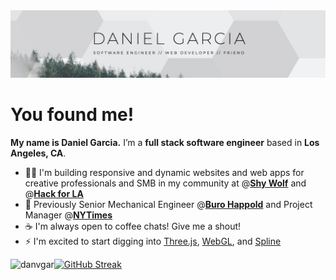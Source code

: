 <img src="banner.jpg">

# You found me! 
**My name is Daniel Garcia.** I’m a **full stack software engineer** based in **Los Angeles, CA**.

- 👨‍💻 I'm building responsive and dynamic websites and web apps for creative professionals and SMB in my community at @**[Shy Wolf](https://shywolf.co)** and @**[Hack for LA](https://www.hackforla.org/)**
- 🏢 Previously Senior Mechanical Engineer @**[Buro Happold](https://www.burohappold.com/)** and Project Manager @**[NYTimes](https://www.nytimes.com/)**
- ☕️ I'm always open to coffee chats! Give me a shout!
- ⚡ I'm excited to start digging into [Three.js](https://threejs.org/), [WebGL](https://get.webgl.org/), and [Spline](https://spline.design/)

<p>
  <a href="https://github.com/anuraghazra/github-readme-stats"><img align="left" src="https://github-readme-stats.vercel.app/api/top-langs?username=danvgar&show_icons=true&locale=en&layout=compact" alt="danvgar" /></a>
<a href="https://git.io/streak-stats"><img src="https://streak-stats.demolab.com?user=danvgar" alt="GitHub Streak" /></a>
</p>

<!-- <p>&nbsp;<img align="center" src="https://github-readme-stats.vercel.app/api?username=danvgar&show_icons=true&locale=en" alt="danvgar" /></p>

<p><img align="center" src="https://github-readme-streak-stats.herokuapp.com/?user=danvgar&" alt="danvgar" /></p> -->

<!--
**danvgar/danvgar** is a ✨ _special_ ✨ repository because its `README.md` (this file) appears on your GitHub profile.

Here are some ideas to get you started:

- 🔭 I’m currently working on ...
- 🌱 I’m currently learning ...
- 👯 I’m looking to collaborate on ...
- 🤔 I’m looking for help with ...
- 💬 Ask me about ...
- 📫 How to reach me: ...
- 😄 Pronouns: ...
- ⚡ Fun fact: ...
-->


